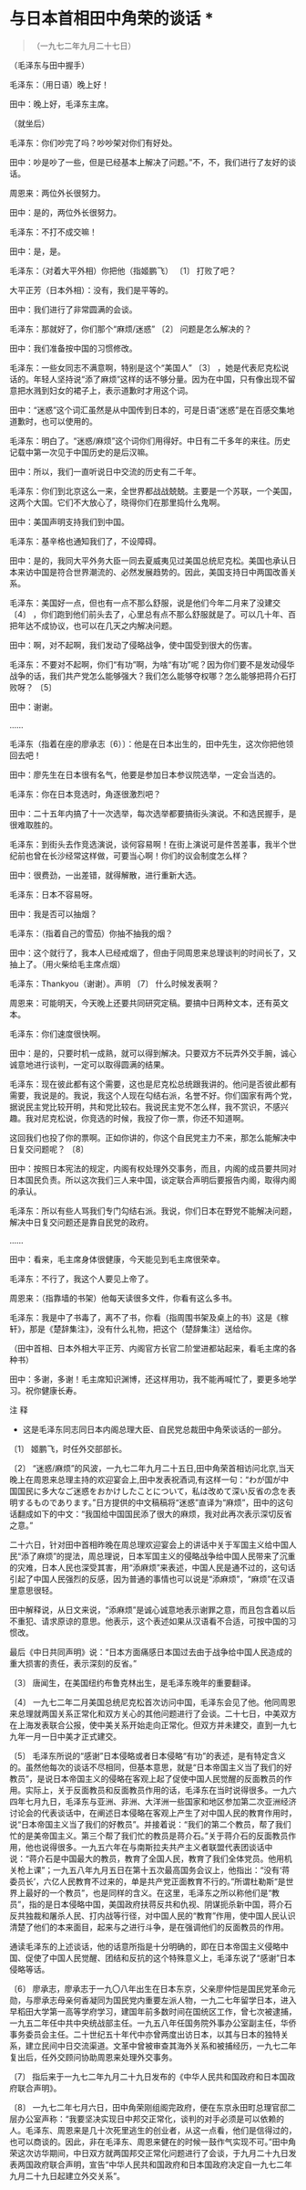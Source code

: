 #  与日本首相田中角荣的谈话  *

> （一九七二年九月二十七日）

（毛泽东与田中握手）

毛泽东：（用日语）晚上好！

田中：晚上好，毛泽东主席。

（就坐后）

毛泽东：你们吵完了吗？吵吵架对你们有好处。

田中：吵是吵了一些，但是已经基本上解决了问题。”不，不，我们进行了友好的谈话。

周恩来：两位外长很努力。

田中：是的，两位外长很努力。

毛泽东：不打不成交嘛！

田中：是，是。

毛泽东：（对着大平外相）你把他（指姬鹏飞）  〔1〕  打败了吧？

大平正芳（日本外相）：没有，我们是平等的。

田中：我们进行了非常圆满的会谈。

毛泽东：那就好了，你们那个“麻烦/迷惑”  〔2〕  问题是怎么解决的？

田中：我们准备按中国的习惯修改。

毛泽东：一些女同志不满意啊，特别是这个“美国人”  〔3〕
，她是代表尼克松说话的。年轻人坚持说“添了麻烦”这样的话不够分量。因为在中国，只有像出现不留意把水溅到妇女的裙子上，表示道歉时才用这个词。

田中：“迷惑”这个词汇虽然是从中国传到日本的，可是日语“迷惑”是在百感交集地道歉时，也可以使用的。

毛泽东：明白了。“迷惑/麻烦”这个词你们用得好。中日有二千多年的来往。历史记载中第一次见于中国历史的是后汉嘛。

田中：所以，我们一直听说日中交流的历史有二千年。

毛泽东：你们到北京这么一来，全世界都战战兢兢。主要是一个苏联，一个美国，这两个大国。它们不大放心了，晓得你们在那里捣什么鬼啊。

田中：美国声明支持我们到中国。

毛泽东：基辛格也通知我们了，不设障碍。

田中：是的，我同大平外务大臣一同去夏威夷见过美国总统尼克松。美国也承认日本来访中国是符合世界潮流的、必然发展趋势的。因此，美国支持日中两国改善关系。

毛泽东：美国好一点，但也有一点不那么舒服，说是他们今年二月来了没建交  〔4〕
，你们跑到他们前头去了，心里总有点不那么舒服就是了。可以几十年、百把年达不成协议，也可以在几天之内解决问题。

田中：啊，对不起啊，我们发动了侵略战争，使中国受到很大的伤害。

毛泽东：不要对不起啊，你们“有功”啊，为啥“有功”呢？因为你们要不是发动侵华战争的话，我们共产党怎么能够强大？我们怎么能够夺权哪？怎么能够把蒋介石打败呀？
〔5〕

田中：谢谢。

……

毛泽东（指着在座的廖承志〔6）〕：他是在日本出生的，田中先生，这次你把他领回去吧！

田中：廖先生在日本很有名气，他要是参加日本参议院选举，一定会当选的。

毛泽东：你在日本竞选时，角逐很激烈吧？

田中：二十五年内搞了十一次选举，每次选举都要搞街头演说。不和选民握手，是很难取胜的。

毛泽东：到街头去作竞选演说，谈何容易啊！在街上演说可是件苦差事，我半个世纪前也曾在长沙经常这样做，可要当心啊！你们的议会制度怎么样？

田中：很费劲，一出差错，就得解散，进行重新大选。

毛泽东：日本不容易呀。

田中：我是否可以抽烟？

毛泽东：（指着自己的雪茄）你抽不抽我的烟？

田中：这个就行了，我本人已经戒烟了，但由于同周恩来总理谈判的时间长了，又抽上了。（用火柴给毛主席点烟）

毛泽东：Thankyou（谢谢）。声明  〔7〕  什么时候发表啊？

周恩来：可能明天，今天晚上还要共同研究定稿。要搞中日两种文本，还有英文本。

毛泽东：你们速度很快啊。

田中：是的，只要时机一成熟，就可以得到解决。只要双方不玩弄外交手腕，诚心诚意地进行谈判，一定可以取得圆满的结果。

毛泽东：现在彼此都有这个需要，这也是尼克松总统跟我讲的。他问是否彼此都有需要，我说是的。我说，我这个人现在勾结右派，名誉不好。你们国家有两个党，据说民主党比较开明，共和党比较右。我说民主党不怎么样，我不赏识，不感兴趣。我对尼克松说，你竞选的时候，我投了你一票，你还不知道啊。

这回我们也投了你的票啊。正如你讲的，你这个自民党主力不来，那怎么能解决中日复交问题呢？  〔8〕

田中：按照日本宪法的规定，内阁有权处理外交事务，而且，内阁的成员要共同对日本国民负责。所以这次我们三人来中国，谈定联合声明后要报告内阁，取得内阁的承认。

毛泽东：所以有些人骂我们专门勾结右派。我说，你们日本在野党不能解决问题，解决中日复交问题还是靠自民党的政府。

……

田中：看来，毛主席身体很健康，今天能见到毛主席很荣幸。

毛泽东：不行了，我这个人要见上帝了。

周恩来：（指靠墙的书架）他每天读很多文件，你看有这么多书。

毛泽东：我是中了书毒了，离不了书，你看（指周围书架及桌上的书）这是《稼轩》，那是《楚辞集注》，没有什么礼物，把这个（楚辞集注）送给你。

（田中首相、日本外相大平正芳、内阁官方长官二阶堂进都站起来，看毛主席的各种书）

田中：多谢，多谢！毛主席知识渊博，还这样用功，我不能再喊忙了，要更多地学习。祝你健康长寿。

注 释

*  这是毛泽东同志同日本内阁总理大臣、自民党总裁田中角荣谈话的一部分。 

〔1〕  姬鹏飞，时任外交部部长。

〔2〕
“迷惑/麻烦”的风波，一九七二年九月二十五日,田中角荣首相访问北京,当天晚上在周恩来总理主持的欢迎宴会上,田中发表祝酒词,有这样一句：“わが国が中国国民に多大なご迷惑をおかけしたことについて，私は改めて深い反省の念を表明するものであります。”日方提供的中文稿稿将“迷惑”直译为“麻烦”，田中的这句话翻成如下的中文：“我国给中国国民添了很大的麻烦，我对此再次表示深切反省之意。”

二十六日，针对田中首相昨晚在周总理欢迎宴会上的讲话中关于军国主义给中国人民“添了麻烦”的提法，周总理说，日本军国主义的侵略战争给中国人民带来了沉重的灾难，日本人民也深受其害，用“添麻烦”来表述，中国人民是通不过的，这句话引起了中国人民强烈的反感，因为普通的事情也可以说是“添麻烦”，“麻烦”在汉语里意思很轻。

田中解释说，从日文来说，“添麻烦”是诚心诚意地表示谢罪之意，而且包含着以后不重犯、请求原谅的意思。他表示，这个表述如果从汉语看不合适，可按中国的习惯改。

最后《中日共同声明》说：“日本方面痛感日本国过去由于战争给中国人民造成的重大损害的责任，表示深刻的反省。”

〔3〕  唐闻生，在美国纽约布鲁克林出生，是毛泽东晚年的重要翻译。

〔4〕
一九七二年二月美国总统尼克松首次访问中国，毛泽东会见了他。他同周恩来总理就两国关系正常化和双方关心的其他问题进行了会谈。二十七日，中美双方在上海发表联合公报，使中美关系开始走向正常化。但双方并未建交，直到一九七九年一月一日中美才正式建交。

〔5〕
毛泽东所说的“感谢”日本侵略或者日本侵略“有功”的表述，是有特定含义的。虽然他每次的谈话不尽相同，但基本意思，就是“日本帝国主义当了我们的好教员”，是说日本帝国主义的侵略在客观上起了促使中国人民觉醒的反面教员的作用。实际上，关于反面教员和反面教员作用的话，毛泽东在当时说得很多。一九六四年七月九日，毛泽东与亚洲、非洲、大洋洲一些国家和地区参加第二次亚洲经济讨论会的代表谈话中，在阐述日本侵略在客观上产生了对中国人民的教育作用时，说“日本帝国主义当了我们的好教员”。并接着说：“我们的第二个教员，帮了我们忙的是美帝国主义。第三个帮了我们忙的教员是蒋介石。”关于蒋介石的反面教员作用，他也说得很多。一九五六年在与南斯拉夫共产主义者联盟代表团谈话中说：“蒋介石是中国最大的教员，教育了全国人民，教育了我们全体党员。他用机关枪上课”；一九五八年九月五日在第十五次最高国务会议上，他指出：“没有‘蒋委员长’，六亿人民教育不过来的，单是共产党正面教育不行的。”所谓杜勒斯“是世界上最好的一个教员”，也是同样的含义。在这里，毛泽东之所以称他们是“教员”，指的是日本侵略中国，美国政府扶蒋反共和仇视、阴谋扼杀新中国，蒋介石反共独裁和屠杀人民、打内战等行径，对中国人民的“教育”作用，使中国人民认识清楚了他们的本来面目，起来与之进行斗争，是在强调他们的反面教员的作用。

通读毛泽东的上述谈话，他的话意所指是十分明确的，即在日本帝国主义侵略中国、促使了中国人民觉醒、团结和反抗的这个特殊意义上，毛泽东说了“感谢”日本侵略等话。

〔6〕
廖承志，廖承志于一九〇八年出生在日本东京，父亲廖仲恺是国民党革命元勋，与廖承志母亲何香凝同为国民党内重要左派人物，一九二七年留学日本，进入早稻田大学第一高等学府学习，建国年前多数时间在国统区工作，曾七次被逮捕，一九五二年任中共中央统战部主任。一九五八年任国务院外事办公室副主任，华侨事务委员会主任。二十世纪五十年代中亦曾两度出访日本，以其与日本的独特关系，建立民间中日交流渠道。文革中曾被审查其海外关系和被捕经历，一九七二年复出后，任外交顾问协助周恩来处理外交事务。

〔7〕  指后来于一九七二年九月二十九日发布的《中华人民共和国政府和日本国政府联合声明》。

〔8〕
一九七二年七月六日，田中角荣刚组阁完政府，便在东京永田町总理官邸二层办公室声称：“我要坚决实现日中邦交正常化，谈判的对手必须是可以依赖的人。毛泽东、周恩来是几十次死里逃生的创业者，从这一点看，他们是信得过的，也可以商谈的。因此，非在毛泽东、周恩来健在的时候一鼓作气实现不可。”田中角荣这次访华期间，中日双方就两国邦交正常化问题进行了会谈，于九月二十九日发表两国政府联合声明，宣告“中华人民共和国政府和日本国政府决定自一九七二年九月二十九日起建立外交关系”。

  

